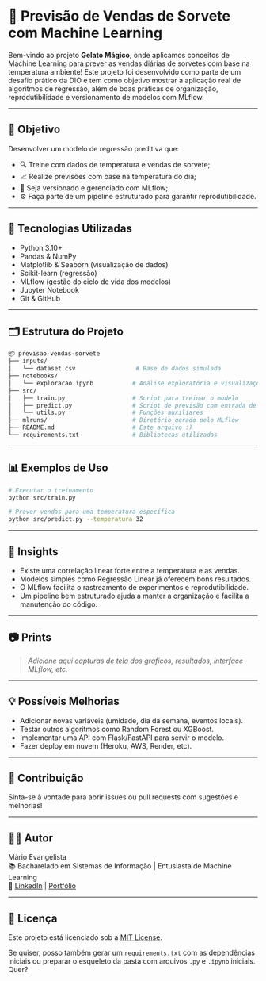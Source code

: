 # 🍦 Previsão de Vendas de Sorvete com Machine Learning

Bem-vindo ao projeto **Gelato Mágico**, onde aplicamos conceitos de Machine Learning para prever as vendas diárias de sorvetes com base na temperatura ambiente! Este projeto foi desenvolvido como parte de um desafio prático da DIO e tem como objetivo mostrar a aplicação real de algoritmos de regressão, além de boas práticas de organização, reprodutibilidade e versionamento de modelos com MLflow.

---

## 🎯 Objetivo

Desenvolver um modelo de regressão preditiva que:

- 🔍 Treine com dados de temperatura e vendas de sorvete;
- 📈 Realize previsões com base na temperatura do dia;
- 🧠 Seja versionado e gerenciado com MLflow;
- ⚙️ Faça parte de um pipeline estruturado para garantir reprodutibilidade.

---

## 🧪 Tecnologias Utilizadas

- Python 3.10+
- Pandas & NumPy
- Matplotlib & Seaborn (visualização de dados)
- Scikit-learn (regressão)
- MLflow (gestão do ciclo de vida dos modelos)
- Jupyter Notebook
- Git & GitHub

---

## 🗂 Estrutura do Projeto

```bash
📦 previsao-vendas-sorvete
├── inputs/
│   └── dataset.csv                 # Base de dados simulada
├── notebooks/
│   └── exploracao.ipynb           # Análise exploratória e visualizações
├── src/
│   ├── train.py                   # Script para treinar o modelo
│   ├── predict.py                 # Script de previsão com entrada de temperatura
│   └── utils.py                   # Funções auxiliares
├── mlruns/                        # Diretório gerado pelo MLflow
├── README.md                      # Este arquivo :)
└── requirements.txt               # Bibliotecas utilizadas
```

---

## 📊 Exemplos de Uso

```bash
# Executar o treinamento
python src/train.py

# Prever vendas para uma temperatura específica
python src/predict.py --temperatura 32
```

---

## 📌 Insights

- Existe uma correlação linear forte entre a temperatura e as vendas.
- Modelos simples como Regressão Linear já oferecem bons resultados.
- O MLflow facilita o rastreamento de experimentos e reprodutibilidade.
- Um pipeline bem estruturado ajuda a manter a organização e facilita a manutenção do código.

---

## 📷 Prints

> _Adicione aqui capturas de tela dos gráficos, resultados, interface MLflow, etc._

---

## 💡 Possíveis Melhorias

- Adicionar novas variáveis (umidade, dia da semana, eventos locais).
- Testar outros algoritmos como Random Forest ou XGBoost.
- Implementar uma API com Flask/FastAPI para servir o modelo.
- Fazer deploy em nuvem (Heroku, AWS, Render, etc).

---

## 🚀 Contribuição

Sinta-se à vontade para abrir issues ou pull requests com sugestões e melhorias!

---

## 👨‍💻 Autor

Mário Evangelista  
📚 Bacharelado em Sistemas de Informação | Entusiasta de Machine Learning  
🔗 [LinkedIn](https://www.linkedin.com/in/marioevangelista) | [Portfólio](https://github.com/mario-evangelista)

---

## 📄 Licença

Este projeto está licenciado sob a [MIT License](LICENSE).

Se quiser, posso também gerar um `requirements.txt` com as dependências iniciais ou preparar o esqueleto da pasta com arquivos `.py` e `.ipynb` iniciais. Quer?
